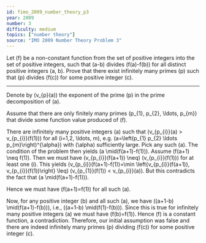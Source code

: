 ```yaml
---
id: fimo_2009_number_theory_p3
year: 2009
number: 3
difficulty: medium
topics: ["number theory"]
source: "IMO 2009 Number Theory Problem 3"
---
```


Let \(f\) be a non-constant function from the set of positive integers into the set of positive integers, such that \(a-b\) divides \(f(a)-f(b)\) for all distinct positive integers \(a, b\). Prove that there exist infinitely many primes \(p\) such that \(p\) divides \(f(c)\) for some positive integer \(c\).

---
Denote by \(v_{p}(a)\) the exponent of the prime \(p\) in the prime decomposition of \(a\).

Assume that there are only finitely many primes \(p_{1}, p_{2}, \ldots, p_{m}\) that divide some function value produced of \(f\).

There are infinitely many positive integers \(a\) such that \(v_{p_{i}}(a) > v_{p_{i}}(f(1))\) for all \(i=1,2, \ldots, m\), e.g. \(a=\left(p_{1} p_{2} \ldots p_{m}\right)^{\alpha}\) with \(\alpha\) sufficiently large. Pick any such \(a\). The condition of the problem then yields \(a \mid(f(a+1)-f(1))\). Assume \(f(a+1) \neq f(1)\). Then we must have \(v_{p_{i}}(f(a+1)) \neq\) \(v_{p_{i}}(f(1))\) for at least one \(i\). This yields \(v_{p_{i}}(f(a+1)-f(1))=\min \left\{v_{p_{i}}(f(a+1)), v_{p_{i}}(f(1))\right\} \leq\) \(v_{p_{1}}(f(1)) < v_{p_{i}}(a)\). But this contradicts the fact that \(a \mid(f(a+1)-f(1))\).

Hence we must have \(f(a+1)=f(1)\) for all such \(a\).

Now, for any positive integer \(b\) and all such \(a\), we have \((a+1-b) \mid(f(a+1)-f(b))\), i.e., \((a+1-b) \mid(f(1)-f(b))\). Since this is true for infinitely many positive integers \(a\) we must have \(f(b)=f(1)\). Hence \(f\) is a constant function, a contradiction. Therefore, our initial assumption was false and there are indeed infinitely many primes \(p\) dividing \(f(c)\) for some positive integer \(c\).
